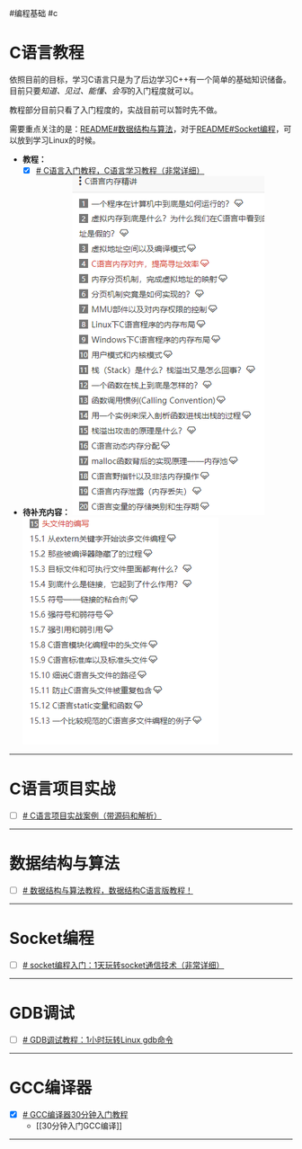 #编程基础 #c
# C语言教程

依照目前的目标，学习C语言只是为了后边学习C++有一个简单的基础知识储备。目前只要*知道、见过、能懂、会写*的入门程度就可以。

教程部分目前只看了入门程度的，实战目前可以暂时先不做。

需要重点关注的是：[README#数据结构与算法](C/README.md#数据结构与算法)，对于[README#Socket编程](C/README.md#Socket编程)，可以放到学习Linux的时候。

- **教程：**
	- [x] [# C语言入门教程，C语言学习教程（非常详细）](https://c.biancheng.net/c/)
- **待补充内容：** ![Pasted image 20231114150554.png](./img/Pasted%20image%2020231114150554.png)![Pasted image 20231114150629.png](./img/Pasted%20image%2020231114150629.png)

---

# C语言项目实战
- [ ] [# C语言项目实战案例（带源码和解析）](https://c.biancheng.net/c/practice/)

---

# 数据结构与算法
- [ ] [# 数据结构与算法教程，数据结构C语言版教程！](https://c.biancheng.net/data_structure/)

---

# Socket编程
- [ ] [# socket编程入门：1天玩转socket通信技术（非常详细）](https://c.biancheng.net/socket/)

---

# GDB调试
- [ ] [# GDB调试教程：1小时玩转Linux gdb命令](https://c.biancheng.net/gdb/)

---

# GCC编译器
- [x] [# GCC编译器30分钟入门教程](https://c.biancheng.net/gcc/)
	- [[30分钟入门GCC编译]]

---

